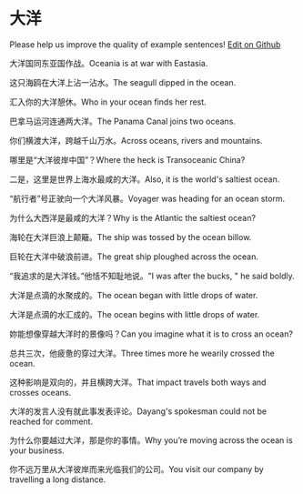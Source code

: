 # 大洋

Please help us improve the quality of example sentences! [Edit on Github](https://github.com/jiyushe/jiyu-example-sentence-source/blob/main/chinese/dayang_1.md)

<p><span class="chinese">大洋国同东亚国作战。</span><span class="english">Oceania is at war with Eastasia.</span></p>

<p><span class="chinese">这只海鸥在大洋上沾一沾水。</span><span class="english">The seagull dipped in the ocean.</span></p>

<p><span class="chinese">汇入你的大洋憩休。</span><span class="english">Who in your ocean finds her rest.</span></p>

<p><span class="chinese">巴拿马运河连通两大洋。</span><span class="english">The Panama Canal joins two oceans.</span></p>

<p><span class="chinese">你们横渡大洋，跨越千山万水。</span><span class="english">Across oceans, rivers and mountains.</span></p>

<p><span class="chinese">哪里是“大洋彼岸中国”？</span><span class="english">Where the heck is Transoceanic China?</span></p>

<p><span class="chinese">二是，这里是世界上海水最咸的大洋。</span><span class="english">Also, it is the world's saltiest ocean.</span></p>

<p><span class="chinese">“航行者”号正驶向一个大洋风暴。</span><span class="english">Voyager was heading for an ocean storm.</span></p>

<p><span class="chinese">为什么大西洋是最咸的大洋？</span><span class="english">Why is the Atlantic the saltiest ocean?</span></p>

<p><span class="chinese">海轮在大洋巨浪上颠簸。</span><span class="english">The ship was tossed by the ocean billow.</span></p>

<p><span class="chinese">巨轮在大洋中破浪前进。</span><span class="english">The great ship ploughed across the ocean.</span></p>

<p><span class="chinese">“我追求的是大洋钱。”他恬不知耻地说。</span><span class="english">"I was after the bucks, " he said boldly.</span></p>

<p><span class="chinese">大洋是点滴的水聚成的。</span><span class="english">The ocean began with little drops of water.</span></p>

<p><span class="chinese">大洋是点滴的水汇成的。</span><span class="english">The ocean begins with little drops of water.</span></p>

<p><span class="chinese">妳能想像穿越大洋时的景像吗？</span><span class="english">Can you imagine what it is to cross an ocean?</span></p>

<p><span class="chinese">总共三次，他疲惫的穿过大洋。</span><span class="english">Three times more he wearily crossed the ocean.</span></p>

<p><span class="chinese">这种影响是双向的，并且横跨大洋。</span><span class="english">That impact travels both ways and crosses oceans.</span></p>

<p><span class="chinese">大洋的发言人没有就此事发表评论。</span><span class="english">Dayang's spokesman could not be reached for comment.</span></p>

<p><span class="chinese">为什么你要越过大洋，那是你的事情。</span><span class="english">Why you’re moving across the ocean is your business.</span></p>

<p><span class="chinese">你不远万里从大洋彼岸而来光临我们的公司。</span><span class="english">You visit our company by travelling a long distance.</span></p>

